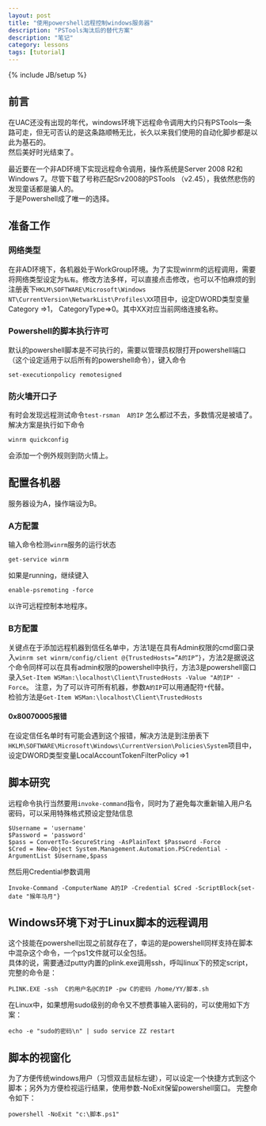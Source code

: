 ```yaml
---
layout: post
title: "使用powershell远程控制windows服务器"
description: "PSTools淘汰后的替代方案"
description: "笔记"
category: lessons
tags: [tutorial]
---
```

{% include JB/setup %}


##  前言

  在UAC还没有出现的年代，windows环境下远程命令调用大约只有PSTools一条路可走，但无可否认的是这条路顺畅无比，长久以来我们使用的自动化脚步都是以此为基石的。  
  然后美好时光结束了。
  
  最近要在一个非AD环境下实现远程命令调用，操作系统是Server 2008 R2和Windows 7。尽管下载了号称匹配Srv2008的PSTools （v2.45），我依然悲伤的发现童话都是骗人的。  
  于是Powershell成了唯一的选择。
  
##  准备工作

###  网络类型
  
  在非AD环境下，各机器处于WorkGroup环境。为了实现winrm的远程调用，需要将网络类型设定为`私有`。修改方法多样，可以直接点击修改，也可以不怕麻烦的到注册表下`HKLM\SOFTWARE\Microsoft\Windows NT\CurrentVersion\NetwarkList\Profiles\XX`项目中，设定DWORD类型变量 Category =>1， CategoryType=>0。其中XX对应当前网络连接名称。
  
### Powershell的脚本执行许可

  默认的powershell脚本是不可执行的，需要以管理员权限打开powershell端口（这个设定适用于以后所有的powershell命令），键入命令  
  
	set-executionpolicy remotesigned  
  
### 防火墙开口子

  有时会发现远程测试命令`test-rsman  A的IP`  怎么都过不去，多数情况是被墙了。解决方案是执行如下命令  
  
	winrm quickconfig
	
  会添加一个例外规则到防火情上。

## 配置各机器  
  
  服务器设为A，操作端设为B。
  
### A方配置

  输入命令检测`winrm`服务的运行状态
  
	get-service winrm

  如果是running，继续键入
  
	enable-psremoting -force
	
  以许可远程控制本地程序。

### B方配置

  关键点在于添加远程机器到信任名单中，方法1是在具有Admin权限的cmd窗口录入`winrm set winrm/config/client @{TrustedHosts=”A的IP”}`，方法2是据说这个命令同样可以在具有admin权限的powershell中执行，方法3是powershell窗口录入`Set-Item WSMan:\localhost\Client\TrustedHosts -Value "A的IP" -Force`。 注意，为了可以许可所有机器，参数`A的IP`可以用通配符`*`代替。  
  检验方法是`Get-Item WSMan:\localhost\Client\TrustedHosts`

#### 0x80070005报错

  在设定信任名单时有可能会遇到这个报错，解决方法是到注册表下`HKLM\SOFTWARE\Microsoft\Windows\CurrentVersion\Policies\System`项目中，设定DWORD类型变量LocalAccountTokenFilterPolicy =>1
  

## 脚本研究

  远程命令执行当然要用`invoke-command`指令，同时为了避免每次重新输入用户名密码，可以采用特殊格式预设定登陆信息  
  
	$Username = 'username'
	$Password = 'password'
	$pass = ConvertTo-SecureString -AsPlainText $Password -Force
	$Cred = New-Object System.Management.Automation.PSCredential -ArgumentList $Username,$pass
  
  然后用Credential参数调用  
  
	Invoke-Command -ComputerName A的IP -Credential $Cred -ScriptBlock{set-date "猴年马月"}
	
##  Windows环境下对于Linux脚本的远程调用

  这个技能在powershell出现之前就存在了，幸运的是powershell同样支持在脚本中混杂这个命令，一个ps1文件就可以全包括。  
  具体的说，需要通过putty内置的plink.exe调用ssh，呼叫linux下的预定script，完整的命令是：  
  
	PLINK.EXE -ssh  C的用户名@C的IP -pw C的密码 /home/YY/脚本.sh
	
  在Linux中，如果想用sudo级别的命令又不想费事输入密码的，可以使用如下方案：  
  
	echo -e "sudo的密码\n" | sudo service ZZ restart
	
##  脚本的视窗化

  为了方便传统windows用户（习惯双击鼠标左键），可以设定一个快捷方式到这个脚本；另外为方便检视运行结果，使用参数-NoExit保留powershell窗口。 完整命令如下：  
  
	powershell -NoExit "c:\脚本.ps1"